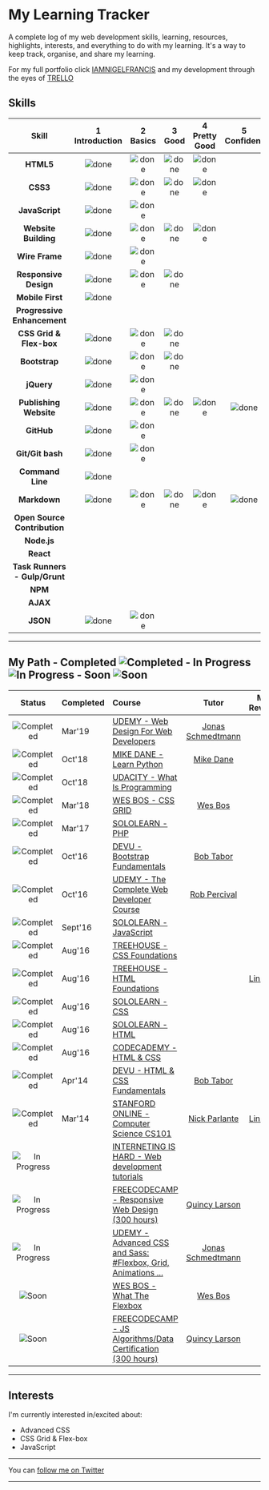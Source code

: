
# My Learning Tracker 

A complete log of my web development skills, learning, resources, highlights, interests, and everything to do with my learning. It's a way to keep track, organise, and share my learning.

For my full portfolio click [IAMNIGELFRANCIS](https://iamnigelfrancis.com/projects.html) 
and my development through the eyes of [TRELLO](https://trello.com/b/OIZp4RNd/development) 

## Skills

[done]: https://user-images.githubusercontent.com/10099150/48672227-1c8e2980-eb2b-11e8-89ee-07cfaac6399f.png "Done"

|               Skill              | 1<br>Introduction | 2<br>Basics   | 3<br>Good     | 4<br>Pretty Good | 5<br>Confident | 6<br>Awesome    |
|:--------------------------------:|:-----------------:|:-------------:|:-------------:|:----------------:|:--------------:|:---------------:|
|**HTML5**                         | ![done][done]     | ![done][done] | ![done][done] | ![done][done]    |                |                 |
|**CSS3**                          | ![done][done]     | ![done][done] | ![done][done] | ![done][done]    |                |                 |
|**JavaScript**                    | ![done][done]     | ![done][done] |               |                  |                |                 |
|**Website Building**              | ![done][done]     | ![done][done] | ![done][done] | ![done][done]    |                |                 |
|**Wire Frame**                    | ![done][done]     | ![done][done] |               |                  |                |                 |
|**Responsive Design**             | ![done][done]     | ![done][done] | ![done][done] |                  |                |                 |
|**Mobile First**                  | ![done][done]     |               |               |                  |                |                 |
|**Progressive Enhancement**       |                   |               |               |                  |                |                 |
|**CSS Grid & Flex-box**           | ![done][done]     | ![done][done] | ![done][done] |                  |                |                 |
|**Bootstrap**                     | ![done][done]     | ![done][done] | ![done][done] |                  |                |                 |
|**jQuery**                        | ![done][done]     | ![done][done] |               |                  |                |                 |
|**Publishing Website**            | ![done][done]     | ![done][done] | ![done][done] |  ![done][done]   | ![done][done]  |                 |
|**GitHub**                        | ![done][done]     | ![done][done] |               |                  |                |                 |
|**Git/Git bash**                  | ![done][done]     | ![done][done] |               |                  |                |                 |
|**Command Line**                  | ![done][done]     |               |               |                  |                |                 |
|**Markdown**                      | ![done][done]     | ![done][done] | ![done][done] | ![done][done]    | ![done][done]  |                 |
|**Open Source Contribution**      |                   |               |               |                  |                |                 |
|**Node.js**                       |                   |               |               |                  |                |                 |
|**React**                         |                   |               |               |                  |                |                 |
|**Task Runners - Gulp/Grunt**     |                   |               |               |                  |                |                 |
|**NPM**                           |                   |               |               |                  |                |                 |
|**AJAX**                          |                   |               |               |                  |                |                 |
|**JSON**                          | ![done][done]     | ![done][done] |               |                  |                |
----

## My Path - Completed ![Completed][Completed] - In Progress ![In Progress][In Progress] - Soon ![Soon][Soon]

[//]: # (Status images) 

[Completed]: https://user-images.githubusercontent.com/10099150/48672227-1c8e2980-eb2b-11e8-89ee-07cfaac6399f.png "Completed"
[In Progress]: https://user-images.githubusercontent.com/10099150/48672235-329bea00-eb2b-11e8-8af1-908930f14f0e.png "In Progress"
[Soon]: https://user-images.githubusercontent.com/10099150/48672298-1b113100-eb2c-11e8-8d25-b40b13d64637.png "Soon"

|            Status           |  Completed  | Course                                                          | Tutor                     | My Review      |
|:---------------------------:|:---------   |:----------------------------------------------------------------|:-------------------------:|:--------------:|
| ![Completed][Completed]     |  Mar'19     | [UDEMY - Web Design For Web Developers]                         | [Jonas Schmedtmann]       |                |
| ![Completed][Completed]     |  Oct'18     | [MIKE DANE - Learn Python]                                      | [Mike Dane]               |                |
| ![Completed][Completed]     |  Oct'18     | [UDACITY - What Is Programming]                                 |                           |                |
| ![Completed][Completed]     |  Mar'18     | [WES BOS - CSS GRID]                                            | [Wes Bos]                 |                |
| ![Completed][Completed]     |  Mar'17     | [SOLOLEARN - PHP]                                               |                           |                |
| ![Completed][Completed]     |  Oct'16     | [DEVU - Bootstrap Fundamentals]                                 | [Bob Tabor]               |                |
| ![Completed][Completed]     |  Oct'16     | [UDEMY - The Complete Web Developer Course ]                    | [Rob Percival]            |                |
| ![Completed][Completed]     |  Sept'16    | [SOLOLEARN - JavaScript]                                        |                           |                |
| ![Completed][Completed]     |  Aug'16     | [TREEHOUSE - CSS Foundations]                                   |                           |                |
| ![Completed][Completed]     |  Aug'16     | [TREEHOUSE - HTML Foundations]                                  |                           | [Link 02]      |
| ![Completed][Completed]     |  Aug'16     | [SOLOLEARN - CSS]                                               |                           |                |
| ![Completed][Completed]     |  Aug'16     | [SOLOLEARN - HTML]                                              |                           |                |
| ![Completed][Completed]     |  Aug'16     | [CODECADEMY - HTML & CSS]                                       |                           |                |
| ![Completed][Completed]     |  Apr'14     | [DEVU - HTML & CSS Fundamentals]                                | [Bob Tabor]               |                |
| ![Completed][Completed]     |  Mar'14     | [STANFORD ONLINE - Computer Science CS101]                      | [Nick Parlante]           | [Link 01]      |
| ![In Progress][In Progress] |             | [INTERNETING IS HARD - Web development tutorials]               |                           |                |
| ![In Progress][In Progress] |             | [FREECODECAMP - Responsive Web Design (300 hours)]              | [Quincy Larson]           |                |
| ![In Progress][In Progress] |             | [UDEMY - Advanced CSS and Sass: #Flexbox, Grid, Animations ...] | [Jonas Schmedtmann]       |                |
| ![Soon][Soon]               |             | [WES BOS - What The Flexbox]                                    | [Wes Bos]                 |                |
| ![Soon][Soon]               |             | [FREECODECAMP - JS Algorithms/Data Certification (300 hours)]   | [Quincy Larson]           |                |


[//]: # (Reference links to courses)
[UDEMY - Advanced CSS and Sass: #Flexbox, Grid, Animations ...]: https://www.udemy.com/advanced-css-and-sass/learn/v4/content
[UDEMY - Web Design For Web Developers]: https://www.udemy.com/web-design-secrets/
[MIKE DANE - Learn Python]: https://www.mikedane.com/programming-languages/python/
[UDACITY - What Is Programming]: https://classroom.udacity.com/courses/ud994
[WES BOS - CSS GRID]: https://cssgrid.io/
[SOLOLEARN - PHP]: https://www.sololearn.com/Course/PHP/
[DEVU - Bootstrap Fundamentals]: https://devu.com/courses/bootstrap-4-fundamentals
[UDEMY - The Complete Web Developer Course ]: https://www.udemy.com/the-complete-web-developer-course-2/
[SOLOLEARN - JavaScript]: https://www.sololearn.com/Course/JavaScript/
[TREEHOUSE - CSS Foundations]: https://www.wiley.com/en-gb/CSS3+Foundations-p-9781118356548                                
[TREEHOUSE - HTML Foundations]: https://www.wiley.com/en-gb/HTML5+Foundations-p-9781118356555                      
[SOLOLEARN - CSS]: https://www.sololearn.com/Course/CSS/
[SOLOLEARN - HTML]: https://www.sololearn.com/Course/HTML/
[CODECADEMY - HTML & CSS]: https://www.codecademy.com/users/IamNigelFrancis/achievements
[DEVU - HTML & CSS Fundamentals]: https://devu.com/courses/html5-and-css3-fundamentals
[STANFORD ONLINE - Computer Science CS101]: https://lagunita.stanford.edu/courses/Engineering/CS101/Summer2014/about

[INTERNETING IS HARD - Web development tutorials]: https://internetingishard.com
[FREECODECAMP - Responsive Web Design (300 hours)]: https://www.freecodecamp.org/iamnigelfrancis/
[UDEMY - Advanced CSS and Sass: #Flexbox, Grid, Animations ...]: https://www.udemy.com/advanced-css-and-sass/

[WES BOS - What The Flexbox]: https://flexbox.io 
[FREECODECAMP - JS Algorithms/Data Certification (300 hours)]: https://learn.freecodecamp.org/javascript-algorithms-and-data-structures/basic-javascript


[//]: # (Reference links to tutors)   

[Jonas Schmedtmann]: https://www.udemy.com/user/jonasschmedtmann/
[Mike Dane]: https://www.mikedane.com/about/
[Wes Bos]: https://wesbos.com/about/
[Nick Parlante]: https://cs.stanford.edu/people/nick/ 
[Bob Tabor]: https://twitter.com/bobtabor?lang=en
[Rob Percival]: https://www.udemy.com/user/robpercival/
[Quincy Larson]: https://twitter.com/ossia

[//]: # (Reference links to review)

[Link 01]: https://iamnigelfrancis.com/posts/stanford/index.html
[Link 02]: https://iamnigelfrancis.com/posts/francis-pizza-company/index.html


----

<!-- 
## Highlights

The most interesting of what I'm watching, reading, and doing:

[**Click here for playlists and tweets. Articles, talks, tutorials, and more**](https://syknapse.github.io/My-Learning-Tracker/)

And here is a chronological log of the highlights of my learning:

[**My Learning Log**](https://github.com/Syknapse/My-Learning-Tracker/blob/master/log.md)

----
-->
## Interests

I'm currently interested in/excited about:

+ Advanced CSS
+ CSS Grid & Flex-box
+ JavaScript

----

You can [follow me on Twitter](https://twitter.com/IamNigelFrancis "@IamNigelFrancis") 

----



